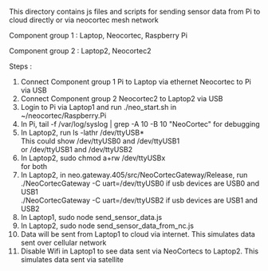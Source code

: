 This directory contains js files and scripts for sending sensor data from Pi to cloud directly or via neocortec mesh network

Component group 1 :
Laptop, Neocortec, Raspberry Pi

Component group 2 :
Laptop2, Neocortec2


Steps :

1. Connect Component group 1 
	Pi to Laptop via ethernet
	Neocortec to Pi via USB
2. Connect Component group 2
	Neocortec2 to Laptop2 via USB
3. Login to Pi via Laptop1 and run ./neo_start.sh in ~/neocortec/Raspberry.Pi 
4. In Pi, tail -f /var/log/syslog | grep -A 10 -B 10 "NeoCortec" for debugging
5. In Laptop2, run 
	ls -lathr /dev/ttyUSB*   
   This could show /dev/ttyUSB0 and /dev/ttyUSB1    
   				or /dev/ttyUSB1 and /dev/ttyUSB2
6. In Laptop2,
	sudo chmod a+rw /dev/ttyUSBx   
		for both
7. In Laptop2, in neo.gateway.405/src/NeoCortecGateway/Release, run     
	./NeoCortecGateway -C uart=/dev/ttyUSB0
		if usb devices are USB0 and USB1         
	./NeoCortecGateway -C uart=/dev/ttyUSB2
		if usb devices are USB1 and USB2
8. In Laptop1, 
		sudo node send_sensor_data.js
9. In Laptop2,
		sudo node send_sensor_data_from_nc.js
10. Data will be sent from Laptop1 to cloud via internet.
	This simulates data sent over cellular network
11. Disable Wifi in Laptop1 to see data sent via NeoCortecs to Laptop2.
	This simulates data sent via satellite




